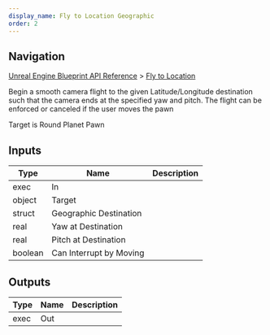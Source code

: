```yaml
---
display_name: Fly to Location Geographic
order: 2
---
```

## Navigation

[Unreal Engine Blueprint API Reference](https://dev.epicgames.com/documentation/en-us/unreal-engine/BlueprintAPI) > [Fly to Location](https://dev.epicgames.com/documentation/en-us/unreal-engine/BlueprintAPI/FlytoLocation)

Begin a smooth camera flight to the given Latitude/Longitude destination such that the camera ends at the specified yaw and pitch.
The flight can be enforced or canceled if the user moves the pawn

Target is Round Planet Pawn

## Inputs

| Type | Name | Description |
| --- | --- | --- |
| exec | In |  |
| object | Target |  |
| struct | Geographic Destination |  |
| real | Yaw at Destination |  |
| real | Pitch at Destination |  |
| boolean | Can Interrupt by Moving |  |

## Outputs

| Type | Name | Description |
| --- | --- | --- |
| exec | Out |  |
